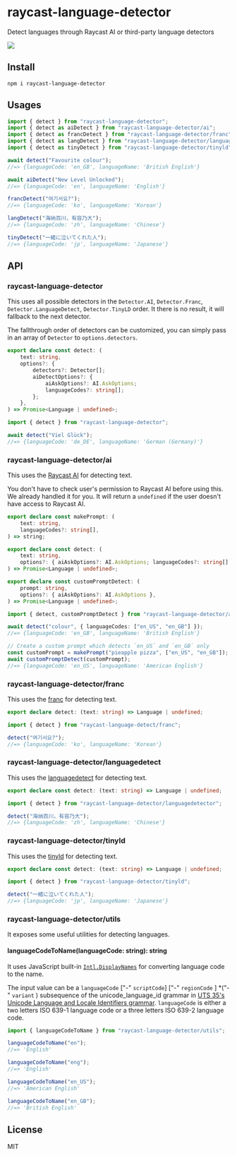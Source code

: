 # raycast-language-detector

Detect languages through Raycast AI or third-party language detectors

[![](https://shields.io/badge/Raycast-Pro_Enhanced-eee?labelColor=FF6363&logo=raycast&logoColor=fff&style=flat-square)](https://github.com/LitoMore/raycast-pro-enhanced-extensions)

## Install

```shell
npm i raycast-language-detector
```

## Usages

```typescript
import { detect } from "raycast-language-detector";
import { detect as aiDetect } from "raycast-language-detector/ai";
import { detect as francDetect } from "raycast-language-detector/franc";
import { detect as langDetect } from "raycast-language-detector/languagedetect";
import { detect as tinyDetect } from "raycast-language-detector/tinyld";

await detect("Favourite colour");
//=> {languageCode: 'en_GB', languageName: 'British English'}

await aiDetect("New Level Unlocked");
//=> {languageCode: 'en', languageName: 'English'}

francDetect("여기서요?");
//=> {languageCode: 'ko', languageName: 'Korean'}

langDetect("海纳百川，有容乃大");
//=> {languageCode: 'zh', languageName: 'Chinese'}

tinyDetect("一緒に泣いてくれた人");
//=> {languageCode: 'jp', languageName: 'Japanese'}
```

## API

### raycast-language-detector

This uses all possible detectors in the `Detector.AI`, `Detector.Franc`, `Detector.LanguageDetect`, `Detector.TinyLD` order. It there is no result, it will fallback to the next detector.

The fallthrough order of detectors can be customized, you can simply pass in an array of `Detector` to `options.detectors`.

```typescript
export declare const detect: (
	text: string,
	options?: {
		detectors?: Detector[];
		aiDetectOptions?: {
			aiAskOptions?: AI.AskOptions;
			languageCodes?: string[];
		};
	},
) => Promise<Language | undefined>;
```

```typescript
import { detect } from "raycast-language-detector";

await detect("Viel Glück");
//=> {languageCode: 'de_DE', languageName: 'German (Germany)'}
```

### raycast-language-detector/ai

This uses the [Raycast AI](https://developers.raycast.com/api-reference/ai) for detecting text.

You don't have to check user's permission to Raycast AI before using this. We already handled it for you. It will return a `undefined` if the user doesn't have access to Raycast AI.

```typescript
export declare const makePrompt: (
	text: string,
	languageCodes?: string[],
) => string;

export declare const detect: (
	text: string,
	options?: { aiAskOptions?: AI.AskOptions; languageCodes?: string[] },
) => Promise<Language | undefined>;

export declare const customPromptDetect: (
	prompt: string,
	options?: { aiAskOptions?: AI.AskOptions },
) => Promise<Language | undefined>;
```

```typescript
import { detect, customPromptDetect } from "raycast-language-detector/ai";

await detect("colour", { languageCodes: ["en_US", "en_GB"] });
//=> {languageCode: 'en_GB', languageName: 'British English'}

// Create a custom prompt which detects `en_US` and `en_GB` only
const customPrompt = makePrompt("pieapple pizza", ["en_US", "en_GB"]);
await customPromptDetect(customPrompt);
//=> {languageCode: 'en_US', languageName: 'American English'}
```

### raycast-language-detector/franc

This uses the [franc](https://npmjs.com/franc) for detecting text.

```typescript
export declare detect: (text: string) => Language | undefined;
```

```typescript
import { detect } from "raycast-language-detect/franc";

detect("여기서요?");
//=> {languageCode: 'ko', languageName: 'Korean'}
```

### raycast-language-detector/languagedetect

This uses the [languagedetect](https://npmjs.com/langugagedetect) for detecting text.

```typescript
export declare const detect: (text: string) => Language | undefined;
```

```typescript
import { detect } from "raycast-language-detector/languagedetector";

detect("海纳百川，有容乃大");
//=> {languageCode: 'zh', languageName: 'Chinese'}
```

### raycast-language-detector/tinyld

This uses the [tinyld](https://npmjs.com/tinyld) for detecting text.

```typescript
export declare const detect: (text: string) => Language | undefined;
```

```typescript
import { detect } from "raycast-language-detector/tinyld";

detect("一緒に泣いてくれた人");
//=> {languageCode: 'jp', languageName: 'Japanese'}
```

### raycast-language-detector/utils

It exposes some useful utilities for detecting languages.

#### languageCodeToName(languageCode: string): string

It uses JavaScript built-in [`Intl.DisplayNames`](https://developer.mozilla.org/en-US/docs/Web/JavaScript/Reference/Global_Objects/Intl/DisplayNames#language_display_names) for converting language code to the name.

The input value can be a `languageCode` ["-" `scriptCode`] ["-" `regionCode` ] \*("-" `variant` ) subsequence of the unicode_language_id grammar in [UTS 35's Unicode Language and Locale Identifiers grammar](https://unicode.org/reports/tr35/#Unicode_language_identifier). `languageCode` is either a two letters ISO 639-1 language code or a three letters ISO 639-2 language code.

```typescript
import { languageCodeToName } from "raycast-language-detector/utils";

languageCodeToName("en");
//=> 'English'

languageCodeToName("eng");
//=> 'English'

languageCodeToName("en_US");
//=> 'American English'

languageCodeToName("en_GB");
//=> 'British English'
```

## License

MIT
